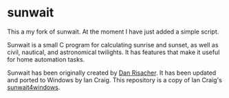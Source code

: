 # sunwait

This a my fork of sunwait.  At the moment I have just added a simple script.

Sunwait is a small C program for calculating sunrise and sunset, as well as civil, nautical, and astronomical twilights. It has features that make it useful for home automation tasks.

Sunwait has been originally created by [Dan Risacher](https://www.risacher.org/sunwait/).
It has been updated and ported to Windows by Ian Craig. This repository is a copy of Ian Craig's [sunwait4windows](http://sourceforge.net/projects/sunwait4windows/).
